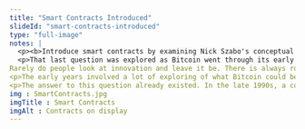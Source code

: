 ```yaml
--- 
title: "Smart Contracts Introduced"
slideId: "smart-contracts-introduced"
type: "full-image"
notes: |
  <p><b>Introduce smart contracts by examining Nick Szabo's conceptual innovation. The first smart contracts were built on the Bitcoin blockchain, but ultimately met technological limitations.</b></p>
  <p>That last question was explored as Bitcoin went through its early years. At this point bitcoin didn't have the high price it does today; it was trading at cents, then dollars. Despite the relative lack of value compared to today, those early days did prove one thing; that Bitcoin could work.
Rarely do people look at innovation and leave it be. There is always room for improvement, and people are constantly trying to iterate on new technology. Bitcoin was no exception.</p>
<p>The early years involved a lot of exploring of what Bitcoin could be. What if we could program and develop on a blockchain-based ecosystem. What tools would be required for this to happen?</p>
<p>The answer to this question already existed. In the late 1990s, a concept that would become known as "smart contracts" was introduced by computer scientist Nick Szabo.</p>
img : SmartContracts.jpg
imgTitle : Smart Contracts
imgAlt : Contracts on display
---
```

